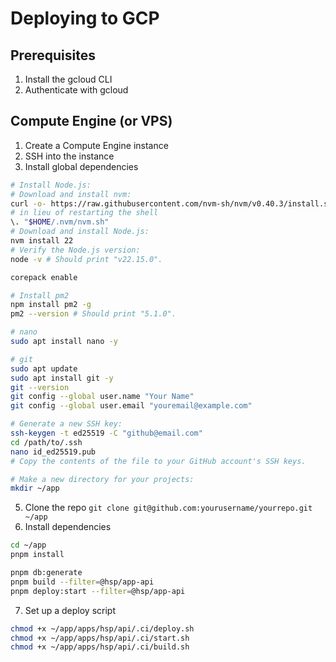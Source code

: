 # Deploying to GCP
## Prerequisites
1. Install the gcloud CLI
2. Authenticate with gcloud

## Compute Engine (or VPS)
1. Create a Compute Engine instance
2. SSH into the instance
3. Install global dependencies

```bash
# Install Node.js:
# Download and install nvm:
curl -o- https://raw.githubusercontent.com/nvm-sh/nvm/v0.40.3/install.sh | bash
# in lieu of restarting the shell
\. "$HOME/.nvm/nvm.sh"
# Download and install Node.js:
nvm install 22
# Verify the Node.js version:
node -v # Should print "v22.15.0".

corepack enable

# Install pm2
npm install pm2 -g
pm2 --version # Should print "5.1.0".

# nano
sudo apt install nano -y

# git
sudo apt update
sudo apt install git -y
git --version
git config --global user.name "Your Name"
git config --global user.email "youremail@example.com"

# Generate a new SSH key:
ssh-keygen -t ed25519 -C "github@email.com"
cd /path/to/.ssh
nano id_ed25519.pub
# Copy the contents of the file to your GitHub account's SSH keys.

# Make a new directory for your projects:
mkdir ~/app
```

5. Clone the repo `git clone git@github.com:yourusername/yourrepo.git ~/app`
6. Install dependencies

```bash
cd ~/app
pnpm install

pnpm db:generate
pnpm build --filter=@hsp/app-api
pnpm deploy:start --filter=@hsp/app-api
```

7. Set up a deploy script

```bash
chmod +x ~/app/apps/hsp/api/.ci/deploy.sh
chmod +x ~/app/apps/hsp/api/.ci/start.sh
chmod +x ~/app/apps/hsp/api/.ci/build.sh
```
